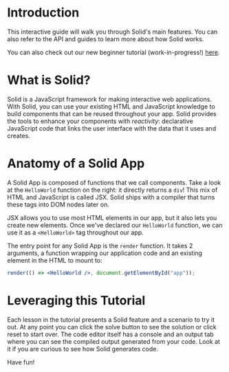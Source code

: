 # Introduction

This interactive guide will walk you through Solid's main features. You can also refer to the API and guides to learn more about how Solid works.

You can also check out our new beginner tutorial (work-in-progress!) [here](https://docs.solidjs.com/guides/getting-started-with-solid/welcome).

# What is Solid?

Solid is a JavaScript framework for making interactive web applications.
With Solid, you can use your existing HTML and JavaScript knowledge to build components that can be reused throughout your app.
Solid provides the tools to enhance your components with _reactivity_: declarative JavaScript code that links the user interface with the data that it uses and creates.

# Anatomy of a Solid App

A Solid App is composed of functions that we call components. Take a look at the `HelloWorld` function on the right: it directly returns a `div`! This mix of HTML and JavaScript is called JSX. Solid ships with a compiler that turns these tags into DOM nodes later on.

JSX allows you to use most HTML elements in our app, but it also lets you create new elements. Once we've declared our `HelloWorld` function, we can use it as a `<HelloWorld>` tag throughout our app.

The entry point for any Solid App is the `render` function. It takes 2 arguments, a function wrapping our application code and an existing element in the HTML to mount to:

```jsx
render(() => <HelloWorld />, document.getElementById("app"));
```

# Leveraging this Tutorial

Each lesson in the tutorial presents a Solid feature and a scenario to try it out. At any point you can click the solve button to see the solution or click reset to start over. The code editor itself has a console and an output tab where you can see the compiled output generated from your code. Look at it if you are curious to see how Solid generates code.

Have fun!
